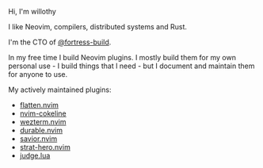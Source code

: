 Hi, I'm willothy

I like Neovim, compilers, distributed systems and Rust.

I'm the CTO of [@fortress-build](https://github.com/fortress-build).

In my free time I build Neovim plugins. I mostly build them for my own personal
use - I build things that I need - but I document and maintain them for anyone
to use.

My actively maintained plugins:

- [flatten.nvim](https://github.com/willothy/flatten.nvim)
- [nvim-cokeline](https://github.com/willothy/nvim-cokeline)
- [wezterm.nvim](https://github.com/willothy/wezterm.nvim)
- [durable.nvim](https://github.com/willothy/durable.nvim)
- [savior.nvim](https://github.com/willothy/savior.nvim)
- [strat-hero.nvim](https://github.com/willothy/strat-hero.nvim)
- [judge.lua](https://github.com/willothy/judge.lua)
